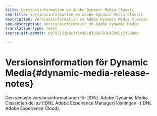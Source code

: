 ```yaml
---
title: Versionsinformation om Adobe Dynamic Media Classic
seo-title: Versionsinformation om Adobe Dynamic Media Classic
description: Versionsinformation om Adobe Dynamic Media Classic
seo-description: Versionsinformation om Adobe Dynamic Media
translation-type: tm+mt
source-git-commit: 00791121b8c345c461d33067926424d5c2f2966b

---
```



# Versionsinformation för Dynamic Media{#dynamic-media-release-notes}

Den senaste versionsinformationen för [!DNL Adobe Dynamic Media Classic]en del av [!DNL Adobe Experience Manager] lösningen i [!DNL Adobe Experience Cloud].